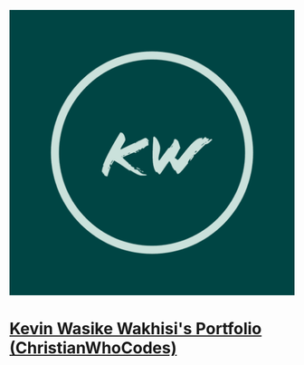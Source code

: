 ![](./assets/img/logo.png)

# [Kevin Wasike Wakhisi's Portfolio (ChristianWhoCodes)](https://github.com/christianwhocodes/.github)
